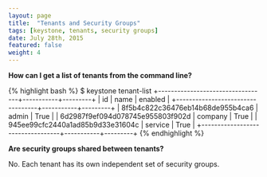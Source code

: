 ```yaml
---
layout: page
title:  "Tenants and Security Groups"
tags: [keystone, tenants, security groups]
date: July 28th, 2015
featured: false
weight: 4
---
```


**How can I get a list of tenants from the command line?**

{% highlight bash %}
$ keystone tenant-list
+----------------------------------+-----------+---------+
| id                               | name      | enabled |
+----------------------------------+-----------+---------+
| 8f5b4c822c36476eb14b68de955b4ca6 | admin     | True    |
| 6d2987f9ef094d078745e955803f902d | company   | True    |
| 945ee99cfc2440a1ad85b9d33e31604c | service   | True    |
+----------------------------------+-----------+---------+
{% endhighlight %}

**Are security groups shared between tenants?**

No.  Each tenant has its own independent set of security groups.
